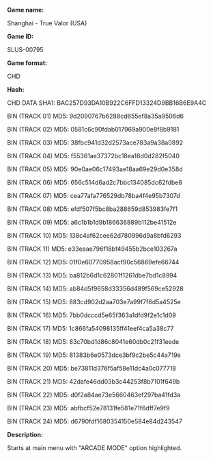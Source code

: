 **Game name:**

Shanghai - True Valor (USA)

**Game ID:**

SLUS-00795

**Game format:**

CHD

**Hash:**

CHD DATA SHA1: BAC257D93DA10B922C6FFD13324D9BB16B6E9A4C

BIN (TRACK 01) MD5: 9d2090767b6288cd655ef8a35a9506d6

BIN (TRACK 02) MD5: 0581c6c90fdab017969a900e8f8b9181

BIN (TRACK 03) MD5: 38fbc941d32d2573ace783a9a38a0892

BIN (TRACK 04) MD5: f55361ae37372bc18ea18d0d282f5040

BIN (TRACK 05) MD5: 90e0ae06c17493ae18aa69e29d0e358d

BIN (TRACK 06) MD5: 656c514d6ad2c7bbc134085dc62fdbe8

BIN (TRACK 07) MD5: cea77afa776529db78ba4f4e95b7307d

BIN (TRACK 08) MD5: efdf507f5bc8ba288659d853983fe7f1

BIN (TRACK 09) MD5: a6c1b1b1d9b186636889b112be41512e

BIN (TRACK 10) MD5: 138c4af62cee62d780996d9a8bfd6293

BIN (TRACK 11) MD5: e33eaae796f18bf49455b2bce103267a

BIN (TRACK 12) MD5: 01f0e60770958acf90c56869efe66744

BIN (TRACK 13) MD5: ba812b6d1c62801f1261dbe7bd1c8994

BIN (TRACK 14) MD5: ab84d5f9658d33356d489f569ce52928

BIN (TRACK 15) MD5: 883cd902d2aa703e7a99f7f6d5a4525e

BIN (TRACK 16) MD5: 7bb0dcccd5e65f363a1dfd9f2e1c1d09

BIN (TRACK 17) MD5: 1c866fa54098135ff41eef4ca5a38c77

BIN (TRACK 18) MD5: 83c70bd1d86c8041e60db0c21f31eede

BIN (TRACK 19) MD5: 81383b6e0573dce3bf9c2be5c44a719e

BIN (TRACK 20) MD5: be73811d376f5af58e11dc4a0c077718

BIN (TRACK 21) MD5: 42dafe46dd03b3c44253f8b7101f649b

BIN (TRACK 22) MD5: d0f2a84ae73e5660463ef297ba41fd3a

BIN (TRACK 23) MD5: abfbcf52e78131fe581e71f6dff7e9f9

BIN (TRACK 24) MD5: d6790fdf1680354150e584e84d243547

**Description:**

Starts at main menu with "ARCADE MODE" option highlighted.